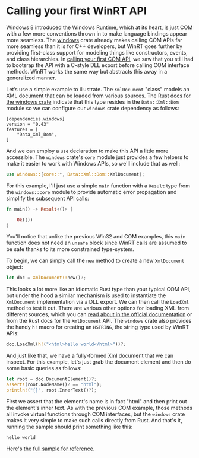 # Calling your first WinRT API

Windows 8 introduced the Windows Runtime, which at its heart, is just COM with a few more conventions thrown in to make language bindings appear more seamless. The [windows](https://crates.io/crates/windows) crate already makes calling COM APIs far more seamless than it is for C++ developers, but WinRT goes further by providing first-class support for modeling things like constructors, events, and class hierarchies. In [calling your first COM API](calling-your-first-com-api.md), we saw that you still had to bootsrap the API with a C-style DLL export before calling COM interface methods. WinRT works the same way but abstracts this away in a generalized manner. 

Let’s use a simple example to illustrate. The `XmlDocument` "class" models an XML document that can be loaded from various sources. The Rust [docs for the windows crate](https://microsoft.github.io/windows-docs-rs/doc/windows/Data/Xml/Dom/struct.XmlDocument.html) indicate that this type resides in the `Data::Xml::Dom` module so we can configure our `windows` crate dependency as follows:

```
[dependencies.windows]
version = "0.43" 
features = [
    "Data_Xml_Dom",
]
```

And we can employ a `use` declaration to make this API a little more accessible. The `windows` crate's `core` module just provides a few helpers to make it easier to work with Windows APIs, so we'll include that as well:

```rust
use windows::{core::*, Data::Xml::Dom::XmlDocument}; 
```

For this example, I'll just use a simple `main` function with a `Result` type from the `windows::core` module to provide automatic error propagation and simplify the subsequent API calls: 

```rust
fn main() -> Result<()> {

    Ok(())
}
```

You'll notice that unlike the previous Win32 and COM examples, this `main` function does not need an `unsafe` block since WinRT calls are assumed to be safe thanks to its more constrained type-system.

To begin, we can simply call the `new` method to create a new `XmlDocument` object:

```rust
let doc = XmlDocument::new()?;
```

This looks a lot more like an idiomatic Rust type than your typical COM API, but under the hood a similar mechanism is used to instantiate the `XmlDocument` implementation via a DLL export. We can then call the `LoadXml` method to test it out. There are various other options for loading XML from different sources, which you can [read about in the official documentation](https://learn.microsoft.com/en-us/uwp/api/windows.data.xml.dom.xmldocument?view=winrt-22621) or from the Rust docs for the `XmlDocument` API. The `windows` crate also provides the handy `h!` macro for creating an `HSTRING`, the string type used by WinRT APIs:

```rust
doc.LoadXml(h!("<html>hello world</html>"))?;
```

And just like that, we have a fully-formed Xml document that we can inspect. For this example, let's just grab the document element and then do some basic queries as follows:

```rust
let root = doc.DocumentElement()?;
assert!(root.NodeName()? == "html");
println!("{}", root.InnerText()?);
```

First we assert that the element's name is in fact "html" and then print out the element's inner text. As with the previous COM example, those methods all invoke virtual functions through COM interfaces, but the `windows` crate makes it very simple to make such calls directly from Rust. And that's it, running the sample should print something like this:

```
hello world
```

Here's the [full sample for reference](https://github.com/microsoft/windows-rs/blob/master/crates/samples/windows/xml/src/main.rs).